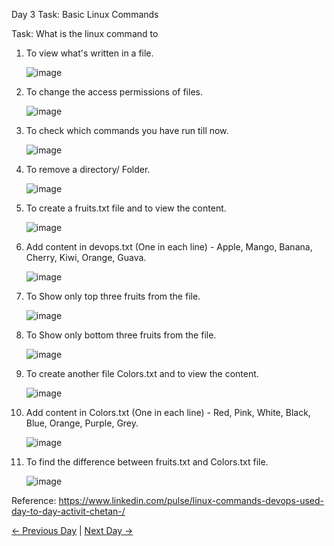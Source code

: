 Day 3 Task: Basic Linux Commands

Task: What is the linux command to

1. To view what's written in a file.
   
   ![image](https://github.com/amrit7198/90DaysOfDevOps/assets/36197073/a8fb2c0b-c6f8-4665-b6ee-34fcadb9b9cd)

3. To change the access permissions of files.
  
   ![image](https://github.com/amrit7198/90DaysOfDevOps/assets/36197073/9402d28a-f344-4c65-a5e5-aa1d6f20fca6)
   
5. To check which commands you have run till now.
   
   ![image](https://github.com/amrit7198/90DaysOfDevOps/assets/36197073/3f2a6c5c-a41a-4416-adec-8686de56dde9)

7. To remove a directory/ Folder.
   
   ![image](https://github.com/amrit7198/90DaysOfDevOps/assets/36197073/5d48b5de-e726-4dcc-aa77-4a4be5f2fb6d)

9. To create a fruits.txt file and to view the content.
    
    ![image](https://github.com/amrit7198/90DaysOfDevOps/assets/36197073/763dd18c-aac2-429a-baea-2e84ab48d66c)

11. Add content in devops.txt (One in each line) - Apple, Mango, Banana, Cherry, Kiwi, Orange, Guava.
    
    ![image](https://github.com/amrit7198/90DaysOfDevOps/assets/36197073/8ddfef67-1888-4fc2-abcc-1bbda057cc60)

13. To Show only top three fruits from the file.
    
    ![image](https://github.com/amrit7198/90DaysOfDevOps/assets/36197073/66407dc6-4355-4c49-beb5-ae0564b9325b)

15. To Show only bottom three fruits from the file.
    
    ![image](https://github.com/amrit7198/90DaysOfDevOps/assets/36197073/9b8f634d-7555-4188-8f12-448da3eb4e14)

17. To create another file Colors.txt and to view the content.
    
    ![image](https://github.com/amrit7198/90DaysOfDevOps/assets/36197073/59efdbb8-1d3a-43a9-b539-da25aab6b6a6)

19. Add content in Colors.txt (One in each line) - Red, Pink, White, Black, Blue, Orange, Purple, Grey.
    
    ![image](https://github.com/amrit7198/90DaysOfDevOps/assets/36197073/f62b6b05-432e-4899-9117-3a2ddfcc2029)

21. To find the difference between fruits.txt and Colors.txt file.

    ![image](https://github.com/amrit7198/90DaysOfDevOps/assets/36197073/50496010-7475-4742-b10d-607819e30809)


Reference: https://www.linkedin.com/pulse/linux-commands-devops-used-day-to-day-activit-chetan-/

[← Previous Day](../day02/README.md) | [Next Day →](../day04/README.md)
